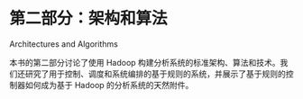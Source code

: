 # 第二部分：架构和算法

<!-- ch 7~9 -->

Architectures and Algorithms

本书的第二部分讨论了使用 Hadoop 构建分析系统的标准架构、算法和技术。我们还研究了用于控制、调度和系统编排的基于规则的系统，并展示了基于规则的控制器如何成为基于 Hadoop 的分析系统的天然附件。